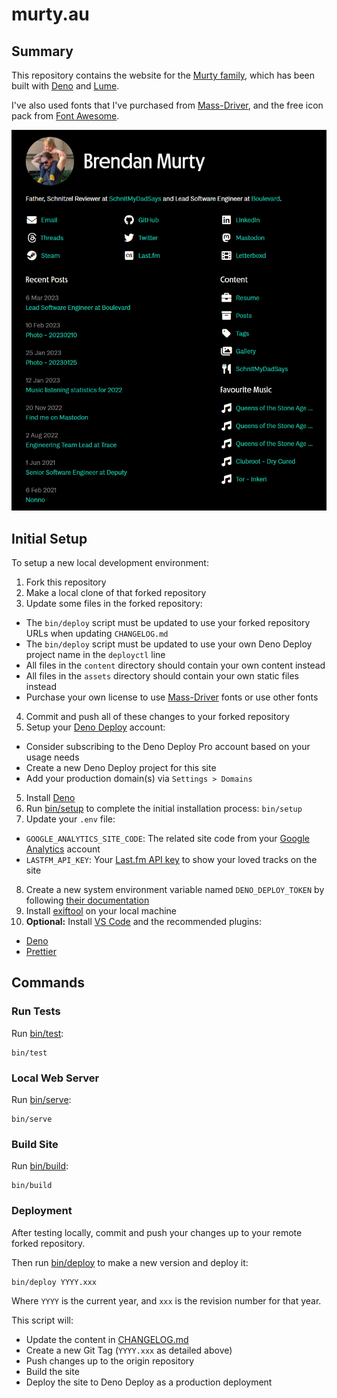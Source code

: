 # murty.au

## Summary

This repository contains the website for the [Murty family](https://murty.au/), which has been built with [Deno](https://deno.land/) and [Lume](https://lumeland.github.io/).

I've also used fonts that I've purchased from [Mass-Driver](https://mass-driver.com/), and the free icon pack from [Font Awesome](https://fontawesome.com/).

![Screenshot of main index page](docs/assets/website-preview.png)

## Initial Setup

To setup a new local development environment:

1. Fork this repository
2. Make a local clone of that forked repository
3. Update some files in the forked repository:

- The `bin/deploy` script must be updated to use your forked repository URLs when updating `CHANGELOG.md`
- The `bin/deploy` script must be updated to use your own Deno Deploy project name in the `deployctl` line
- All files in the `content` directory should contain your own content instead
- All files in the `assets` directory should contain your own static files instead
- Purchase your own license to use [Mass-Driver](https://mass-driver.com/) fonts or use other fonts

4. Commit and push all of these changes to your forked repository
5. Setup your [Deno Deploy](https://deno.com/deploy) account:

- Consider subscribing to the Deno Deploy Pro account based on your usage needs
- Create a new Deno Deploy project for this site
- Add your production domain(s) via `Settings > Domains`

5. Install [Deno](https://deno.land/)
6. Run [bin/setup](bin/setup) to complete the initial installation process: `bin/setup`
7. Update your `.env` file:

- `GOOGLE_ANALYTICS_SITE_CODE`: The related site code from your [Google Analytics](https://analytics.google.com/) account
- `LASTFM_API_KEY`: Your [Last.fm API key](https://www.last.fm/api/account/create) to show your loved tracks on the site

8. Create a new system environment variable named `DENO_DEPLOY_TOKEN` by following [their documentation](https://deno.com/deploy/docs/deployctl)
9. Install [exiftool](https://exiftool.org/) on your local machine
10. **Optional:** Install [VS Code](https://code.visualstudio.com/) and the recommended plugins:

- [Deno](https://marketplace.visualstudio.com/items?itemName=denoland.vscode-deno)
- [Prettier](https://marketplace.visualstudio.com/items?itemName=esbenp.prettier-vscode)

## Commands

### Run Tests

Run [bin/test](bin/test):

```
bin/test
```

### Local Web Server

Run [bin/serve](bin/serve):

```
bin/serve
```

### Build Site

Run [bin/build](bin/build):

```
bin/build
```

### Deployment

After testing locally, commit and push your changes up to your remote forked repository.

Then run [bin/deploy](bin/deploy) to make a new version and deploy it:

```
bin/deploy YYYY.xxx
```

Where `YYYY` is the current year, and `xxx` is the revision number for that year.

This script will:

- Update the content in [CHANGELOG.md](CHANGELOG.md)
- Create a new Git Tag (`YYYY.xxx` as detailed above)
- Push changes up to the origin repository
- Build the site
- Deploy the site to Deno Deploy as a production deployment
